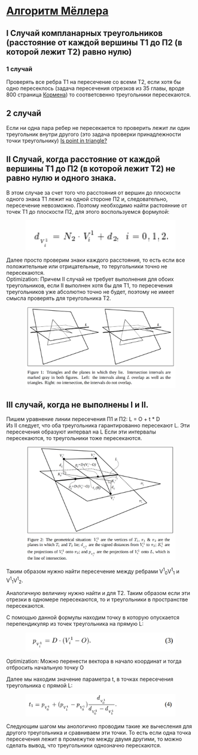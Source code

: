 # [Алгоритм Мёллера](http://web.stanford.edu/class/cs277/resources/papers/Moller1997b.pdf) 

## I Случай компланарных треугольников (расстояние от каждой вершины T1 до П2 (в которой лежит T2) равно нулю)

### 1 случай
Проверять все ребра Т1 на пересечение со всеми Т2,
если хотя бы одно пересеклось (задача пересечения отрезков из 35 главы, вроде 800 страница [Кормена](https://e-maxx.ru/bookz/files/cormen.pdf))
то соответсвенно треугольники пересекаются.

## 2 случай
Если ни одна пара ребер не пересекается то проверить лежит ли один треугольник внутри другого (это задача проверки принадлежности точки треугольнику) [Is point in triangle?](http://cyber-code.ru/tochka_v_treugolnike/)

## II Случай, когда расстояние от каждой вершины T1 до П2 (в которой лежит T2) не равно нулю и одного знака.

В этом случае за счет того что расстояния от вершин до плоскости одного знака T1 лежит на одной стороне П2 и, следовательно, пересечение невозможно. Поэтому необходимо найти растоянние от точек Т1 до плоскости П2, для этого воспользуемся формулой:
<center><img src="img/5.png" width="400"> </center>

Далее просто проверим знаки каждого расстояния, то есть если все положительные или отрицательные, то теругольники точно не пересекаются.<br>
Optimization: Причем II случай не требует выполнения для обоих треугольников, если II выполнен хотя бы для T1, то пересечения треугольников уже абсолютно точно не будет, поэтому не имеет смысла проверять для треугольника T2.

<center><img src="img/fig1.png" width="400"> </center>

## III случай, когда не выполнены I и II.
Пишем уравнение линии пересечения П1 и П2: L = O + t * D <br>
Из II следует, что оба треугольника гарантированно пересекают L.
Эти пересечения образуют интервал на L
Если эти интервалы пересекаются, то треугольники тоже пересекаются.

<center><img src="img/fig2.png" width="400"> </center>

Таким образом нужно найти пересечение между ребрами V<sup>1</sup><sub>0</sub>V<sup>1</sup><sub>1</sub> и V<sup>1</sup><sub>1</sub>V<sup>1</sup><sub>2</sub>.

Аналогичную величину нужно найти и для T2.
Таким образом если эти отрезки в одномере пересекаются, то и треугольники в пространстве пересекаются.


С помощью данной формулы находим точку в которую опускается перепендикуляр из точек треугольника на прямую L: 
<center><img src="img/3.png" width="400"> </center>

Optimization: Можно перенести вектора в начало координат и тогда отбросить начальную точку O

Далее мы находим значение параметра t, в точках пересечения треугольника с прямой L:
<center><img src="img/f4.png" width="400"> </center>

Следующим шагом мы анологично проводим такие же вычесления для другого треугольника и сравниваем эти точки. То есть если одна точка пересечения лежит в промежутке между двумя другими, то можно сделать вывод, что треугольники однозначно перескаются. 